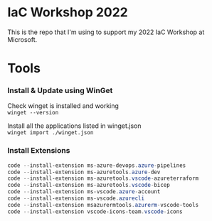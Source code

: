 # IaC Workshop 2022

This is the repo that I'm using to support my 2022 IaC Workshop at Microsoft.

# Tools

### Install & Update using WinGet

Check winget is installed and working  
`winget --version`

Install all the applications listed in winget.json  
`winget import ./winget.json`

### Install Extensions

``` powershell
code --install-extension ms-azure-devops.azure-pipelines
code --install-extension ms-azuretools.azure-dev
code --install-extension ms-azuretools.vscode-azureterraform
code --install-extension ms-azuretools.vscode-bicep
code --install-extension ms-vscode.azure-account
code --install-extension ms-vscode.azurecli
code --install-extension msazurermtools.azurerm-vscode-tools
code --install-extension vscode-icons-team.vscode-icons
```